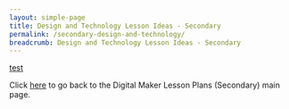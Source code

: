 ```yaml
---
layout: simple-page
title: Design and Technology Lesson Ideas - Secondary
permalink: /secondary-design-and-technology/
breadcrumb: Design and Technology Lesson Ideas - Secondary
---
```


[test](/placeholder-secondary-design-and-technology-easy/)

Click [here](/in-schools/digital-maker/lesson-ideas-secondary/) to go back to the Digital Maker Lesson Plans (Secondary) main page.
